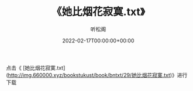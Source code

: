 ﻿---
title:  《她比烟花寂寞.txt》
date:   2022-02-17T00:00:00+00:00
author: 听松阁
layout: post
permalink: /她比烟花寂寞/
categories: 小说
tags: [小说]
---

点击《 [她比烟花寂寞.txt](<a href="http://img.660000.xyz/bookstukust/book/bntxt/29/" target=_blank>http://img.660000.xyz/bookstukust/book/bntxt/29/她比烟花寂寞.txt)》进行下载